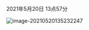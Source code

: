 2021年5月20日 13点57分

![image-20210520135232247](https://i.loli.net/2021/05/20/Tga1DmiNFlf9Inw.png)




